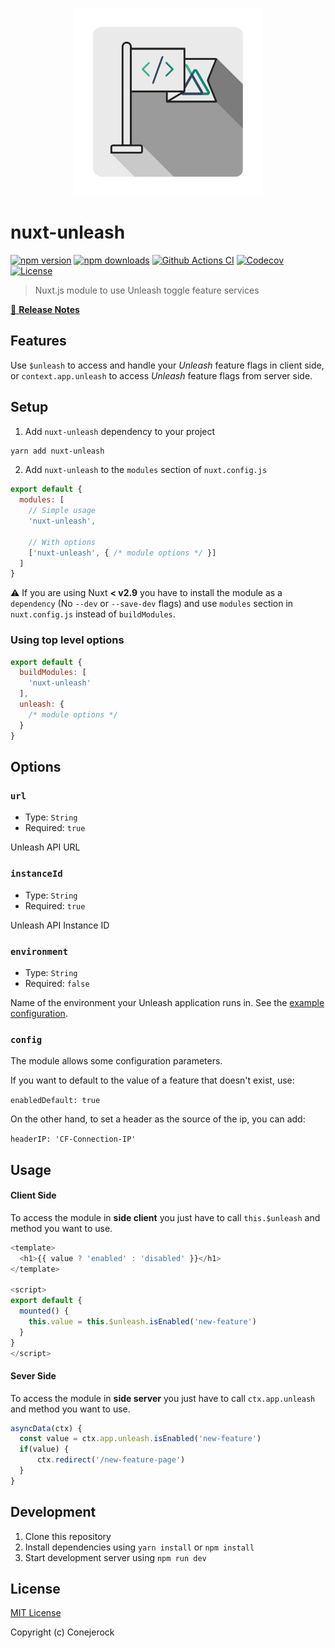 <p align="center">
    <img src="https://raw.githubusercontent.com/conejerock/nuxt-unleash/main/docs/icon.svg" width="300">
</p>

# nuxt-unleash

[![npm version][npm-version-src]][npm-version-href]
[![npm downloads][npm-downloads-src]][npm-downloads-href]
[![Github Actions CI][github-actions-ci-src]][github-actions-ci-href]
[![Codecov][codecov-src]][codecov-href]
[![License][license-src]][license-href]

> Nuxt.js module to use Unleash toggle feature services

[📖 **Release Notes**](./CHANGELOG.md)

## Features

Use `$unleash` to access and handle your *Unleash* feature flags in client side,
or `context.app.unleash` to access _Unleash_ feature flags from server side.

## Setup

1. Add `nuxt-unleash` dependency to your project

```bash
yarn add nuxt-unleash
```

2. Add `nuxt-unleash` to the `modules` section of `nuxt.config.js`

```js
export default {
  modules: [
    // Simple usage
    'nuxt-unleash',

    // With options
    ['nuxt-unleash', { /* module options */ }]
  ]
}
```

:warning: If you are using Nuxt **< v2.9** you have to install the module as a `dependency` (No `--dev` or `--save-dev` flags) and use `modules` section in `nuxt.config.js` instead of `buildModules`.

### Using top level options

```js
export default {
  buildModules: [
    'nuxt-unleash'
  ],
  unleash: {
    /* module options */
  }
}
```

## Options

### `url`

- Type: `String`
- Required: `true`

Unleash API URL

### `instanceId`

- Type: `String`
- Required: `true`

Unleash API Instance ID

### `environment`

- Type: `String`
- Required: `false`

Name of the environment your Unleash application runs in. See the [example configuration](https://docs.gitlab.com/ee/operations/feature_flags.html#golang-application-example).

### `config`

The module allows some configuration parameters.


If you want to default to the value of a feature that doesn't exist, use:

`enabledDefault: true`

On the other hand, to set a header as the source of the ip, you can add:

`headerIP: 'CF-Connection-IP'`



## Usage

#### Client Side

To access the module in __side client__ you just have to call `this.$unleash` and method you want to use.

```js
<template>
  <h1>{{ value ? 'enabled' : 'disabled' }}</h1>
</template>

<script>
export default {
  mounted() {
    this.value = this.$unleash.isEnabled('new-feature')
  }
}
</script>

```

#### Sever Side

To access the module in __side server__ you just have to call `ctx.app.unleash` and method you want to use.

```js
asyncData(ctx) {
  const value = ctx.app.unleash.isEnabled('new-feature')
  if(value) {
      ctx.redirect('/new-feature-page')
  }
}
```

## Development

1. Clone this repository
2. Install dependencies using `yarn install` or `npm install`
3. Start development server using `npm run dev`

## License

[MIT License](./LICENSE)


Copyright (c) Conejerock

<!-- Badges -->
[npm-version-src]: https://img.shields.io/npm/v/nuxt-unleash/latest.svg
[npm-version-href]: https://npmjs.com/package/nuxt-unleash

[npm-downloads-src]: https://img.shields.io/npm/dt/nuxt-unleash.svg
[npm-downloads-href]: https://npmjs.com/package/nuxt-unleash

[github-actions-ci-src]: https://github.com/conejerock/nuxt-unleash/workflows/ci/badge.svg
[github-actions-ci-href]: https://github.com/conejerock/nuxt-unleash/actions?query=workflow%3Aci

[codecov-src]: https://img.shields.io/codecov/c/github/conejerock/nuxt-unleash.svg
[codecov-href]: https://codecov.io/gh/conejerock/nuxt-unleash

[license-src]: https://img.shields.io/npm/l/nuxt-unleash.svg
[license-href]: https://npmjs.com/package/nuxt-unleash
